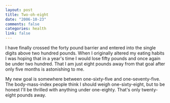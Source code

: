 ```yaml
--- 
layout: post
title: Two-oh-eight
date: "2006-10-23"
comments: false
categories: health
link: false
---
```

I have finally crossed the forty pound barrier and entered into the single digits above two hundred pounds. When I originally altered my eating habits I was hoping that in a year's time I would lose fifty pounds and once again be under two hundred. That I am just eight pounds away from that goal after only five months is astonishing to me.

My new goal is somewhere between one-sixty-five and one-seventy-five. The body-mass-index people think I should weigh one-sixty-eight, but to be honest I'll be thrilled with anything under one-eighty. That's only twenty-eight pounds away.
